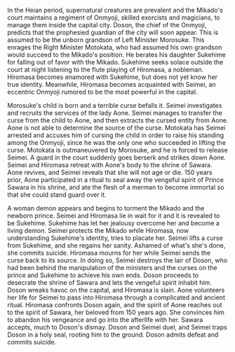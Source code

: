 <!-- Onmyoji (2001) -->

In the Heian period, supernatural creatures are prevalent and the Mikado's court maintains a regiment of Onmyoji, skilled exorcists and magicians, to manage them inside the capital city. Doson, the chief of the Onmyoji, predicts that the prophesied guardian of the city will soon appear. This is assumed to be the unborn grandson of Left Minister Morosuke. This enrages the Right Minister Motokata, who had assumed his own grandson would succeed to the Mikado's position. He berates his daughter Sukehime for falling out of favor with the Mikado. Sukehime seeks solace outside the court at night listening to the flute playing of Hiromasa, a nobleman. Hiromasa becomes enamored with Sukehime, but does not yet know her true identity. Meanwhile, Hiromasa becomes acquainted with Seimei, an eccentric Onmyoji rumored to be the most powerful in the capital.

Morosuke's child is born and a terrible curse befalls it. Seimei investigates and recruits the services of the lady Aone. Seimei manages to transfer the curse from the child to Aone, and then extracts the cursed entity from Aone. Aone is not able to determine the source of the curse. Motokata has Seimei arrested and accuses him of cursing the child in order to raise his standing among the Onmyoji, since he was the only one who succeeded in lifting the curse. Motokata is outmaneuvered by Morosuke, and he is forced to release Seimei. A guard in the court suddenly goes berserk and strikes down Aone. Seimei and Hiromasa retreat with Aone's body to the shrine of Sawara. Aone revives, and Seimei reveals that she will not age or die. 150 years prior, Aone participated in a ritual to seal away the vengeful spirit of Prince Sawara in his shrine, and ate the flesh of a merman to become immortal so that she could stand guard over it.

A woman demon appears and begins to torment the Mikado and the newborn prince. Seimei and Hiromasa lie in wait for it and it is revealed to be Sukehime. Sukehime has let her jealousy overcome her and become a living demon. Seimei protects the Mikado while Hiromasa, now understanding Sukehime's identity, tries to placate her. Seimei lifts a curse from Sukehime, and she regains her sanity. Ashamed of what's she's done, she commits suicide. Hiromasa mourns for her while Seimei sends the curse back to its source. In doing so, Seimei destroys the lair of Doson, who had been behind the manipulation of the ministers and the curses on the prince and Sukehime to achieve his own ends. Doson proceeds to desecrate the shrine of Sawara and lets the vengeful spirit inhabit him. Doson wreaks havoc on the capital, and Hiromasa is slain. Aone volunteers her life for Seimei to pass into Hiromasa through a complicated and ancient ritual. Hiromasa confronts Doson again, and the spirit of Aone reaches out to the spirit of Sawara, her beloved from 150 years ago. She convinces him to abandon his vengeance and go into the afterlife with her. Sawara accepts, much to Doson's dismay. Doson and Seimei duel, and Seimei traps Doson in a holy seal, rooting him to the ground. Doson admits defeat and commits suicide.